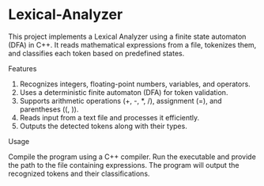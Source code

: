 # Lexical-Analyzer
This project implements a Lexical Analyzer using a finite state automaton (DFA) in C++. It reads mathematical expressions from a file, tokenizes them, and classifies each token based on predefined states.

Features

1. Recognizes integers, floating-point numbers, variables, and operators.
2. Uses a deterministic finite automaton (DFA) for token validation.
3. Supports arithmetic operations (+, -, *, /), assignment (=), and parentheses ((, )).
4. Reads input from a text file and processes it efficiently.
5. Outputs the detected tokens along with their types.

Usage

Compile the program using a C++ compiler.
Run the executable and provide the path to the file containing expressions.
The program will output the recognized tokens and their classifications.
